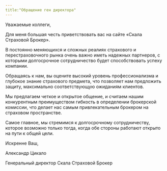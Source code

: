 ```yaml
---
title:"Обращение ген директора"
---
```


Уважаемые коллеги,

Для меня большая честь приветствовать вас на сайте «Скала Страховой Брокер».

В постоянно меняющихся и сложных реалиях страхового и перестраховочного рынка очень важно иметь надежных партнеров, с которыми долгосрочное сотрудничество будет способствовать успеху компании.

Обращаясь к нам, вы оцените высокий уровень профессионализма и глубокое знание страхового предмета, что позволяет нам предложить защиту, максимально соответствующую ожиданиям клиентов.

Мы предлагаем четкое и открытое общение, и считаем нашим конкурентным преимуществом гибкость в определении брокерской комиссии, что делает нас самым привлекательным брокером на страховом пространстве.

Самое главное, мы стремимся к долгосрочному сотрудничеству, которое возможно только тогда, когда обе стороны работают открыто на пути к общей цели.


Искренне Ваш,

Александр Цикало

Генеральный директор Скала Страховой Брокер
